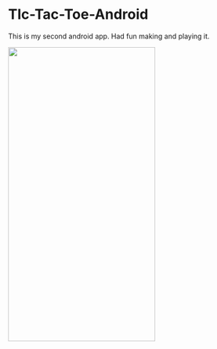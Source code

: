 # TIc-Tac-Toe-Android

This is my second android app. Had fun making and playing it.


<img src="https://user-images.githubusercontent.com/59009782/135766234-e2bd5879-9e55-4112-a2bc-77666a87c625.png" width="300" height="600">

